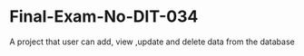 # Final-Exam-No-DIT-034
A project that user can add, view ,update and delete data from the database
